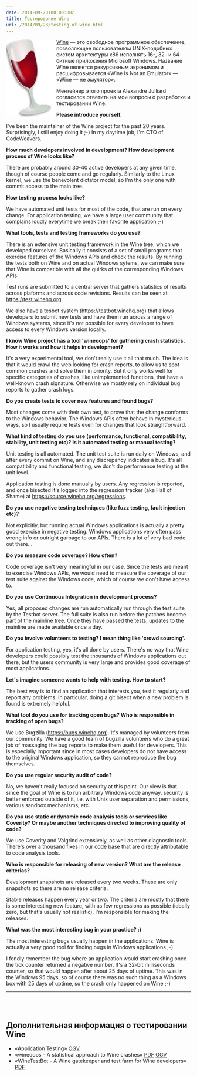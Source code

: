 ```yaml
---
date: 2014-09-23T00:00:00Z
title: Тестирование Wine
url: /2014/09/23/testing-of-wine.html
---
```


<img src="/images/logo-winehq.png" alt="Wine" style="float:left">

[Wine](https://www.winehq.org/about/) — это свободное программное обеспечение,
позволяющее пользователям UNIX-подобных систем архитектуры x86 исполнять
16-, 32- и 64- битные приложения Microsoft Windows.
Название Wine является рекурсивным акронимом и расшифровывается
«Wine Is Not an Emulator» — «Wine — не эмулятор».

Ментейнер этого проекта Alexandre Julliard согласился ответить на
мои вопросы о разработке и тестировании Wine.

**Please introduce yourself.**

I've been the maintainer of the Wine project for the past 20
years. Surprisingly, I still enjoy doing it ;-)
In my daytime job, I'm CTO of CodeWeavers.

**How much developers involved in development?
How development process of Wine looks like?**

There are probably around 30-40 active developers at any given time,
though of course people come and go regularly. Similarly to the Linux
kernel, we use the benevolent dictator model, so I'm the only one with
commit access to the main tree.

**How testing process looks like?**

We have automated unit tests for most of the code, that are run on every
change. For application testing, we have a large user community that
complains loudly everytime we break their favorite application ;-)

**What tools, tests and testing frameworks do you use?**

There is an extensive unit testing framework in the Wine tree, which we
developed ourselves. Basically it consists of a set of small programs
that exercise features of the Windows APIs and check the results. By
running the tests both on Wine and on actual Windows sytems, we can make
sure that Wine is compatible with all the quirks of the corresponding
Windows APIs.

Test runs are submitted to a central server that gathers statistics of
results across plaforms and across code revisions. Results can be seen
at <https://test.winehq.org>.

We also have a tesbot system (<https://testbot.winehq.org>) that allows
developers to submit new tests and have them run across a range of
Windows systems, since it's not possible for every developer to have
access to every Windows version locally.

**I know Wine project has a tool 'wineoops' for gathering crash statistics.
How it works and how it helps in development?**

It's a very experimental tool, we don't really use it all that much. The
idea is that it would crawl the web looking for crash reports, to allow
us to spot common crashes and solve them in priority. But it only works
well for specific categories of crashes, like unimplemented functions,
that have a well-known crash signature.  Otherwise we mostly rely on
individual bug reports to gather crash logs.

**Do you create tests to cover new features and found bugs?**

Most changes come with their own test, to prove that the change conforms
to the Windows behavior. The Windows APIs often behave in mysterious
ways, so I usually require tests even for changes that look
straightforward.

**What kind of testing do you use (performance, functional,
compatibility, stability, unit testing etc)?
Is it automated testing or manual testing?**

Unit testing is all automated. The unit test suite is run daily on
Windows, and after every commit on Wine, and any discrepancy indicates a
bug. It's all compatibility and functional testing, we don't do
performance testing at the unit level.

Application testing is done manually by users. Any regression is
reported, and once bisected it's logged into the regression tracker (aka
Hall of Shame) at <https://source.winehq.org/regressions>.

**Do you use negative testing techniques (like fuzz testing, fault injection etc)?**

Not explicitly, but running actual Windows applications is actually a
pretty good exercise in negative testing. Windows applications very
often pass wrong info or outright garbage to our APIs. There is a lot of
very bad code out there...

**Do you measure code coverage? How often?**

Code coverage isn't very meaningful in our case. Since the tests are
meant to exercise Windows APIs, we would need to measure the coverage of
our test suite against the Windows code, which of course we don't have
access to.

**Do you use Continuous Integration in development process?**

Yes, all proposed changes are run automatically run through the test
suite by the Testbot server. The full suite is also run before the
patches become part of the mainline tree. Once they have passed the
tests, updates to the mainline are made available once a day.

**Do you involve volunteers to testing? I mean thing like 'crowd sourcing'.**

For application testing, yes, it's all done by users. There's no way
that Wine developers could possibly test the thousands of Windows
applications out there, but the users community is very large and
provides good coverage of most applications.

**Let's imagine someone wants to help with testing. How to start?**

The best way is to find an application that interests you, test it
regularly and report any problems. In particular, doing a git bisect
when a new problem is found is extremely helpful.

**What tool do you use for tracking open bugs? Who is responsible in
tracking of open bugs?**

We use Bugzilla (<https://bugs.winehq.org>). It's managed by volunteers
from our community. We have a good team of bugzilla volunteers who do a
great job of massaging the bug reports to make them useful for
developers. This is especially important since in most cases developers
do not have access to the original Windows application, so they cannot
reproduce the bug themselves.

**Do you use regular security audit of code?**

No, we haven't really focused on security at this point. Our view is
that since the goal of Wine is to run arbitrary Windows code anyway,
security is better enforced outside of it, i.e. with Unix user
separation and permissions, various sandbox mechanisms, etc.

**Do you use static or dynamic code analysis tools or services like Coverity?
Or maybe another techniques directed to improving quality of code?**

We use Coverity and Valgrind extensively, as well as other diagnostic
tools. There's over a thousand fixes in our code base that are directly
attributable to code analysis tools.

**Who is responsible for releasing of new version?
What are the release criterias?**

Development snapshots are released every two weeks. These are only
snapshots so there are no release criteria.

Stable releases happen every year or two. The criteria are mostly that
there is some interesting new feature, with as few regressions as
possible (ideally zero, but that's usually not realistic). I'm
responsible for making the releases.

**What was the most interesting bug in your practice? :)**

The most interesting bugs usually happen in the applications. Wine is
actually a very good tool for finding bugs in Windows applications ;-)

I fondly remember the bug where an application would start crashing once
the tick counter returned a negative number. It's a 32-bit milliseconds
counter, so that would happen after about 25 days of uptime. This was in
the Windows 95 days, so of course there was no such thing as a Windows
box with 25 days of uptime, so the crash only happened on Wine ;-)

---------------------------------------
<br><br>

## Дополнительная информация о тестировании Wine

- «Application Testing» [OGV](https://ia600603.us.archive.org/21/items/Wineconf2009/pilkaapptest2009-small.ogv)
- «wineoops – A statistical approach to Wine crashes» [PDF](http://people.redhat.com/mstefani/wineoops/wineoops-wineconf2009.pdf) [OGV](http://www.archive.org/download/Wineconf2009/stefaniucwineoops2009.ogv)
- «WineTestBot - A Wine gatekeeper and test farm for Wine developers» [PDF](http://wiki.winehq.org/FOSDEM2013?action=AttachFile&do=get&target=WineConf2013-WTB.pdf)

<br>

<!--
http://newtestbot.winehq.org/
https://code.google.com/p/win16test/
-->
